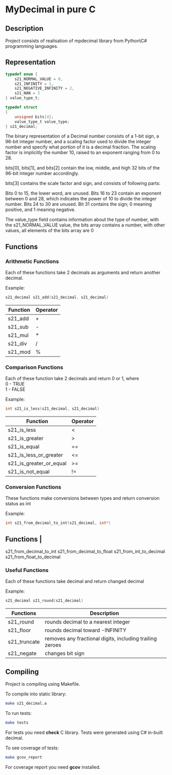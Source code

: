 # MyDecimal in pure C

## Description

Project consists of realisation of mpdecimal library from Python\C# programming languages.


## Representation

```c
typedef enum {
    s21_NORMAL_VALUE = 0,
    s21_INFINITY = 1,
    s21_NEGATIVE_INFINITY = 2,
    s21_NAN = 3
} value_type_t;

typedef struct 
{
    unsigned bits[4];
    value_type_t value_type;
} s21_decimal;
```

The binary representation of a Decimal number consists of a 1-bit sign, a 96-bit integer number, and a scaling factor used to divide the integer number and specify what portion of it is a decimal fraction. The scaling factor is implicitly the number 10, raised to an exponent ranging from 0 to 28.

bits[0], bits[1], and bits[2] contain the low, middle, and high 32 bits of the 96-bit integer number accordingly.

bits[3] contains the scale factor and sign, and consists of following parts:

Bits 0 to 15, the lower word, are unused.
Bits 16 to 23 contain an exponent between 0 and 28, which indicates the power of 10 to divide the integer number.
Bits 24 to 30 are unused.
Bit 31 contains the sign; 0 meaning positive, and 1 meaning negative.

The value_type field contains information about the type of number, with the s21_NORMAL_VALUE value, the bits array contains a number, with other values, all elements of the bits array are 0

## Functions

### Arithmetic Functions
Each of these functions take 2 decimals as arguments and return another decimal. 

Example:
```c
s21_decimal s21_add(s21_decimal, s21_decimal)
```

Function | Operator 
--- | --- 
s21_add | +
s21_sub | -
s21_mul | *
s21_div | /
s21_mod | %

### Comparison Functions

Each of these function take 2 decimals and return 0 or 1, where\
0 - TRUE\
1 - FALSE

Example:
```c
int s21_is_less(s21_decimal, s21_decimal)
```

Function | Operator
--- | ---
s21_is_less | <
s21_is_greater | >
s21_is_equal | ==
s21_is_less_or_greater | <=
s21_is_greater_or_equal | >=
s21_is_not_equal | !=

### Conversion Functions

These functions make conversions between types and return conversion status as int

Example:
```c
int s21_from_decimal_to_int(s21_decimal, int*)
```


Functions |
---
s21_from_decimal_to_int
s21_from_decimal_to_float
s21_from_int_to_decimal
s21_from_float_to_decimal


### Useful Functions

Each of these functions take decimal and return changed decimal

Example:
```c
s21_decimal s21_round(s21_decimal)
```

Functions | Description
--- | ---
s21_round | rounds decimal to a nearest integer
s21_floor | rounds decimal toward -INFINITY
s21_truncate | removes any fractional digits, including trailing zeroes
s21_negate | changes bit sign


## Compiling

Project is compiling using Makefile.

To compile into static library:
```sh
make s21_decimal.a
```

To run tests:
```sh
make tests
```
For tests you need **check** C library.
Tests were generated using C# in-built decimal.

To see coverage of tests:
```sh
make gcov_report
```
For coverage report you need **gcov** installed.
